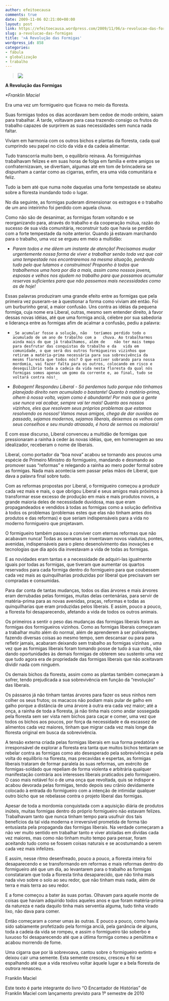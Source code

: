 ```yaml
---
author: efeitoecausa
comments: true
date: 2009-11-06 02:21:00+00:00
layout: post
link: https://efeitoecausa.wordpress.com/2009/11/06/a-revolucao-das-formigas/
slug: a-revolucao-das-formigas
title: '>A Revolução das Formigas'
wordpress_id: 858
categories:
- fábula
- globalização
- trabalho
---
```


>[![](http://efeitoecausa.files.wordpress.com/2009/11/formiga5b15d.jpg?w=300)](http://efeitoecausa.files.wordpress.com/2009/11/formiga5b15d.jpg?w=300)
  
	 	 	 	 	 	  

**A Revolução das Formigas**

_*Franklin Maciel_


  


Era uma vez um formigueiro que ficava no meio da floresta.

Suas formigas todos os dias acordavam bem cedoe de modo ordeiro, saiam para trabalhar. À tarde, voltavam para casa trazendo consigo os frutos do trabalho capazes de surprirem as suas necessidades sem nunca nada faltar.


  


Viviam em harmonia com os outros bichos e plantas da floresta, cada qual cumprindo seu papel no ciclo da vida e da cadeia alimentar.


  


Tudo transcorria muito bem, o equilíbrio reinava. As formiguinhas trabalhavam felizes e em suas horas de folga em família e entre amigos se confraternizavam, se divertiam, algumas até em tom de brincadeira se dispunham a cantar como as cigarras, enfim, era uma vida comunitária e feliz.


  


Tudo ia bem até que numa noite daquelas uma forte tempestade se abateu sobre a floresta inundando todo o lugar.

No dia seguinte, as formigas puderam dimensionar os estragos e o trabalho de um ano inteirinho foi perdido com aquela chuva.


  


Como não são de desanimar, as formigas foram voltando e se reorganizando para, através do trabalho e da cooperação mútua, razão do sucesso de sua vida comunitária, reconstruir tudo que havia se perdido com a forte tempestade da noite anterior. Quando já estavam marchando para o trabalho,  uma voz se ergueu em meio a multidão: 


  


  * _Parem 	todos e me dêem um instante de atenção! Precisamos mudar 	urgentemente nossa forma de viver e trabalhar senão toda vez que 	cair uma tempestade nos encontraremos na mesma situação, perdendo 	tudo pelo que lutamos e construímos! Proponho à todos que 	trabalhemos uma hora por dia a mais, assim como nossos jovens, 	esposas e velhos nos ajudem no trabalho para que possamos acumular 	reservas suficientes para que não passemos mais necessidades como 	as de hoje!_


  


Essas palavras produziram uma grande efeito entre as formigas que pela primeira vez puseram-se à questionar a forma como viviam até então. Foi um burburinho geral, a maior confusão. Uns contra as idéias da pequena formiga, cuja nome era Liberal, outras, mesmo sem entender direito, à favor dessas novas idéias, até que uma formiga anciã, célebre por sua sabedoria e liderança entre as formigas afim de acalmar a confusão, pediu a palavra:


  


  * 	_Se acumular fosse a solução, não 	teríamos perdido todo o acumulado de um ano de trabalho com a 	chuva. Ao trabalharmos ainda mais do que já trabalhamos, além de 	não ter mais tempo para desfrutar das conquistas do trabalho e da 	vida em comunidade, o que será dos outros formigueiros vizinhos que 	retiram a matéria-prima necessária para sua sobrevivência da 	mesms floresta que todos nós? O que estiver sobrando para nossa 	mordomia, vai fazer falta para os outros, colocando em risco e 	desequilíbrio toda a cadeia da vida nesta floresta da qual nós 	formigas somos apenas um gomo da corrente e, ao final, tudo se 	voltará contra nós!_


  


  * _Bobagem! 	_Respondeu 	Liberal_ 	- Só perdemos tudo porque não tinhamos planejado direito nem 	acumulado o bastante! Quanto à matéria-prima, olhem à nossa 	volta, vejam como é abundante! Por mais que a gente use nunca vai 	acabar, sempre vai ter mais! Quanto aos nossos vizinhos, eles que 	resolvam seus próprios problemas que estamos resolvendo os nossos! 	Vamos meus amigos, chega de dar ouvidos ao passado, sejamos 	modernos, sejamos liberais, deixemos os velhos com seus conselhos e 	seu mundo atrasado, é hora de sermos os maiorais!_


  


E com esse discurso, Liberal convenceu a multidão de formigas que pressionaram a rainha à ceder às novas idéias, que, em homenagem ao seu idealizador, receberam o nome de liberais.


  


Liberal, como portador da “boa nova” acabou se tornando aos poucos uma espécie de Primeiro Ministro do formigueiro, mandando e desmando ao promover suas “reformas” e relegando a rainha ao mero poder formal sobre as formigas. Nada mais acontecia sem passar pelas mãos de Liberal, que dava a palavra final sobre tudo.


  


Com as reformas propostas por Liberal, o formigueiro começou a produzir cada vez mais e mais, o que obrigou Liberal e seus amigos mais próximos à transformar esse excesso de produção em mais e mais produtos novos, a grande maioria deles de necessidade duvidosa, mas que eram propagandeados e vendidos à todas as formigas como a solução definitiva à todos os problemas (problemas estes que elas não tinham antes dos produtos e das reformas) e que seriam indispensáveis para a vida no moderno formigueiro que projetavam.


  


O formigueiro também passou a conviver com eternas reformas que não acabavam nunca! Todas as semanas se inventavam novos viadutos, pontes, avenidas, indispensáveis para o pleno desenolvimento das inovações e tecnologias que dia após dia investavam a vida de todas as formigas. 

E as novidades eram tantas e a necessidade de adquiri-las igualmente iguais por todas as formigas, que tiveram que aumentar os quartos reservados para cada formiga dentro do formigueiro para que coubessem cada vez mais as quinquilharias produzidas por liberal que precisavam ser compradas e consumidas.


  


Para dar conta de tantas mudanças, todos os dias árvores e mais árvores eram derrubadas pelas formigas, muitas delas centenárias, para servir de matéria-prima para as novas avenidas, praças, reformas e todas as quinquilharias que eram produzidas pelos liberais. E assim, pouco a pouco, a floresta foi desaparecendo, afetando a vida de todos os outros animais.


  


Os primeiros a sentir o peso das mudanças das formigas liberais foram as formigas dos formigueiros vizinhos. Como as formigas liberais começaram a trabalhar muito além do normal, além de aprenderem à ser polivalentes, fazendo diversas coisas ao mesmo tempo, sem descansar ou para para refletir jamais, acabaram deixando sem trabalho as formigas vizinhas , uma vez que as formigas liberais foram tomando posse de tudo á sua volta, não dando oportunidades às demais formigas de obterem seu sustento uma vez que tudo agora era de propriedade das formigas liberais que não aceitavam dividir nada com ninguém.


  


Os demais bichos da floresta, assim como as plantas também começaram à sofrer, tendo prejudicada a sua sobrevivência em função da “revolução” das liberais.


  


Os pássaros já não tinham tantas árvores para fazer os seus ninhos nem colher os seus frutos; os macacos não podiam mais pular de galho em galho porque a distância de uma árvore à outra era cada vez maior; até a onça, a rainha de toda a floresta, já não tinha mais como andar sossegada pela floresta sem ser vista nem bichos para caçar e comer, uma vez que todos os bichos aos poucos, por força da necessidade e da escassez de alimentos cada vez maiores, tinham que migrar cada vez mais longe da floresta original em busca da sobrevivência.


  


A tensão externa criada pelas formigas liberais em sua forma predatória e irresponsável de explorar a floresta era tanta que muitos bichos tentaram se rebelar contra as formigas como ato desesperado pela sobrevivência e pela volta do equilíbrio na floresta, mas precavidas e espertas, as formigas liberais trataram de formar paralela às suas reformas, um exército de formigas-soldado que repeliam de forma violenta e arbitrária qualquer manifestação contrária aos interesses liberais praticados pelo formigueiro. O caso mais notável foi o de uma onça que revoltada, quis se indispor e acabou devorada pelas formigas, tendo depois seu crânio devidamente colocado à entrada do formigueiro com a intenção de intimidar qualquer outro bicho que se rebelasse contra o projeto liberal das formigas.


  


Apesar de toda a mordomia conquistada com a aquisição diária de produtos inúteis, muitas formigas dentro do próprio formigueiro não estavam felizes. Trabalhavam tanto que nunca tinham tempo para usufruir dos tais benefícios da tal vida moderna e irreversível prometida de forma tão entusiasta pela propaganda das formigas liberais. Na verdade começaram a não ver muito sentido em trabalhar tanto e viver atoladas em dívidas cada vez maiores, mas como não tinham muito tempo para pensar, foram aceitando tudo como se fossem coisas naturais e se acostumando a serem cada vez mais infelizes.


  


E assim, nesse ritmo desenfreado, pouco a pouco, a floresta inteira foi desaparecendo e se transformando em reformas e mais reformas dentro do formigueiro até que um dia, ao levantarem para o trabalho as formigas constataram que toda a floresta tinha desaparecido, que não tinha mais nada vivo sobre o solo ao seu redor, que não tinham mais nada, além de terra e mais terra ao seu redor.


  


E a fome começou a bater às suas portas. Olhavam para aquele monte de coisas que haviam adquirido todos aqueles anos e que foram matéria-prima da natureza e nada daquilo tinha mais serventia alguma, tudo tinha virado lixo, não dava para comer.


  


Então começaram a comer umas às outras. E pouco a pouco, como havia sido sabiamente profetizado pela formiga anciã, pela ganância de alguns, toda a cadeia da vida se rompeu, e assim o formigueiro tão soberbo e luxuoso foi desaparecendo até que a útlima formiga comeu a penúltima e acabou morrendo de fome. 


  


Uma cigarra que por lá sobrevoava, cantou sobre o formigueiro extinto e deixou cair uma semente. Esta semente cresceu, cresceu e foi se espalhando até que a vida resolveu voltar àquele lugar e a bela floresta de outrora renasceu.


  


Franklin Maciel


  


Este texto é parte integrante do livro “O Encantador de Histórias” de Franklin Maciel com lançamento previsto para 1º semestre de 2010


  



  



  

